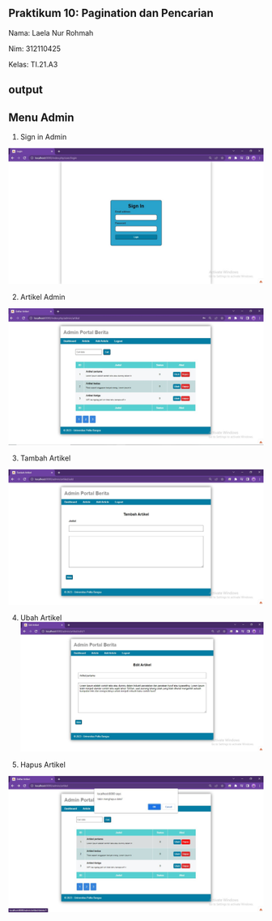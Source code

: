 ## Praktikum 10: Pagination dan Pencarian

Nama: Laela Nur Rohmah

Nim: 312110425

Kelas: TI.21.A3

## output

## Menu Admin

1. Sign in Admin

![img1](images/1.jpg)

2. Artikel Admin

![img2](images/2.jpg)

3. Tambah Artikel

![img3](images/3.jpg)

4. Ubah Artikel
![img4](images/4.jpg)

5. Hapus Artikel

![img5](images/5.jpg)
